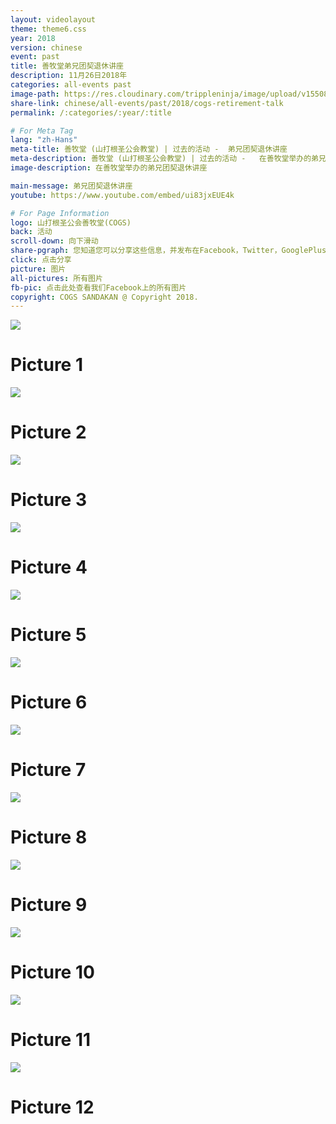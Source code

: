 ```yaml
---
layout: videolayout
theme: theme6.css
year: 2018
version: chinese
event: past
title: 善牧堂弟兄团契退休讲座
description: 11月26日2018年
categories: all-events past
image-path: https://res.cloudinary.com/trippleninja/image/upload/v1550818735/Men%20Fellowship/Retirement%20Talk/retirement11.jpg
share-link: chinese/all-events/past/2018/cogs-retirement-talk
permalink: /:categories/:year/:title

# For Meta Tag
lang: "zh-Hans"
meta-title: 善牧堂 (山打根圣公会教堂) | 过去的活动 -  弟兄团契退休讲座
meta-description: 善牧堂 (山打根圣公会教堂) | 过去的活动 -   在善牧堂举办的弟兄团契退休讲座
image-description: 在善牧堂举办的弟兄团契退休讲座

main-message: 弟兄团契退休讲座
youtube: https://www.youtube.com/embed/ui83jxEUE4k

# For Page Information
logo: 山打根圣公会善牧堂(COGS)
back: 活动
scroll-down: 向下滑动
share-pgraph: 您知道您可以分享这些信息，并发布在Facebook，Twitter，GooglePlus甚至Whatsapp组？只需点击下面的按钮，分享并邀请您的朋友/家人加入这个活动！
click: 点击分享
picture: 图片
all-pictures: 所有图片
fb-pic: 点击此处查看我们Facebook上的所有图片
copyright: COGS SANDAKAN @ Copyright 2018.
---
```


<div class="slide active"><img src="https://res.cloudinary.com/trippleninja/image/upload/v1550818734/Men%20Fellowship/Retirement%20Talk/retirement1.jpg">
    <div class="pic-container">
        <h1 class="slide-heading">
            Picture 1
        </h1>
    </div>
</div>
<div class="slide pic2"><img src="https://res.cloudinary.com/trippleninja/image/upload/v1550818734/Men%20Fellowship/Retirement%20Talk/retirement2.jpg">
    <div class="pic-container">
        <h1 class="slide-heading">
            Picture 2
        </h1>
    </div>
</div>
<div class="slide pic3"><img src="https://res.cloudinary.com/trippleninja/image/upload/v1550818734/Men%20Fellowship/Retirement%20Talk/retirement3.jpg">
    <div class="pic-container">
        <h1 class="slide-heading">
            Picture 3
        </h1>
    </div>
</div>
<div class="slide pic4"><img src="https://res.cloudinary.com/trippleninja/image/upload/v1550818734/Men%20Fellowship/Retirement%20Talk/retirement4.jpg">
    <div class="pic-container">
        <h1 class="slide-heading">
            Picture 4
        </h1>
    </div>
</div>
<div class="slide pic5"><img src="https://res.cloudinary.com/trippleninja/image/upload/v1550818734/Men%20Fellowship/Retirement%20Talk/retirement5.jpg">
    <div class="pic-container">
        <h1 class="slide-heading">
            Picture 5
        </h1>
    </div>
</div>
<div class="slide pic6"><img src="https://res.cloudinary.com/trippleninja/image/upload/v1550818734/Men%20Fellowship/Retirement%20Talk/retirement6.jpg">
    <div class="pic-container">
        <h1 class="slide-heading">
            Picture 6
        </h1>
    </div>
</div>
<div class="slide pic7"><img src="https://res.cloudinary.com/trippleninja/image/upload/v1550818735/Men%20Fellowship/Retirement%20Talk/retirement7.jpg">
    <div class="pic-container">
        <h1 class="slide-heading">
            Picture 7
        </h1>
    </div>
</div>
<div class="slide pic8"><img src="https://res.cloudinary.com/trippleninja/image/upload/v1550818735/Men%20Fellowship/Retirement%20Talk/retirement8.jpg">
    <div class="pic-container">
        <h1 class="slide-heading">
            Picture 8
        </h1>
    </div>
</div>
<div class="slide pic9"><img src="https://res.cloudinary.com/trippleninja/image/upload/v1550818735/Men%20Fellowship/Retirement%20Talk/retirement9.jpg">
    <div class="pic-container">
        <h1 class="slide-heading">
            Picture 9
        </h1>
    </div>
</div>
<div class="slide pic10"><img src="https://res.cloudinary.com/trippleninja/image/upload/v1550818735/Men%20Fellowship/Retirement%20Talk/retirement10.jpg">
    <div class="pic-container">
        <h1 class="slide-heading">
            Picture 10
        </h1>
    </div>
</div>
<div class="slide pic11"><img src="https://res.cloudinary.com/trippleninja/image/upload/v1550818735/Men%20Fellowship/Retirement%20Talk/retirement11.jpg">
    <div class="pic-container">
        <h1 class="slide-heading">
            Picture 11
        </h1>
    </div>
</div>
<div class="slide pic12"><img src="https://res.cloudinary.com/trippleninja/image/upload/v1550818736/Men%20Fellowship/Retirement%20Talk/retirement12.jpg">
    <div class="pic-container">
        <h1 class="slide-heading">
            Picture 12
        </h1>
    </div>
</div>
